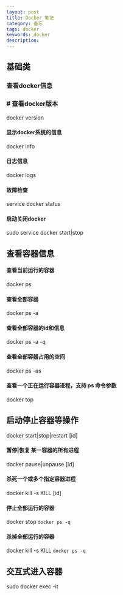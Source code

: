 ```yaml
---
layout: post
title: Docker 笔记
category: 备忘
tags: docker
keywords: docker
description: 
---
```


## 基础类
### 查看docker信息
### # 查看docker版本
docker version
#### 显示docker系统的信息
docker info
#### 日志信息
docker logs
#### 故障检查
service docker status
#### 启动关闭docker
sudo service docker start|stop

## 查看容器信息

#### 查看当前运行的容器
docker ps
#### 查看全部容器
docker ps -a
#### 查看全部容器的id和信息
docker ps -a -q
#### 查看全部容器占用的空间
docker ps -as
#### 查看一个正在运行容器进程，支持 ps 命令参数
docker top

## 启动停止容器等操作
docker start|stop|restart [id]

#### 暂停|恢复 某一容器的所有进程
docker pause|unpause [id]

#### 杀死一个或多个指定容器进程
docker kill -s KILL [id]

#### 停止全部运行的容器
docker stop `docker ps -q`

#### 杀掉全部运行的容器

docker kill -s KILL `docker ps -q`

## 交互式进入容器
sudo docker exec -it